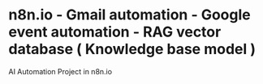 # n8n.io - Gmail automation - Google event automation - RAG vector database ( Knowledge base model )
AI Automation Project in n8n.io

